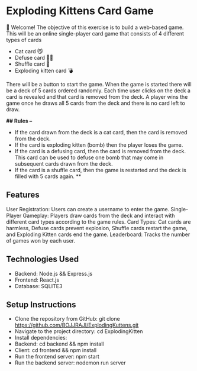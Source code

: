 
# **Exploding Kittens Card Game**

👋 Welcome! The objective of this exercise is to build a web-based game. 
This will be an online single-player card game that consists of 4 different types of cards

- Cat card 😼
- Defuse card 🙅‍♂️
- Shuffle card 🔀
- Exploding kitten card 💣

There will be a button to start the game. When the game is started there will be a deck of 5 cards ordered randomly. Each time user clicks on the deck a card is revealed and that card is removed from the deck. A player wins the game once he draws all 5 cards from the deck and there is no card left to draw. 

**## Rules –**
- If the card drawn from the deck is a cat card, then the card is removed from the deck.
- If the card is exploding kitten (bomb) then the player loses the game.
- If the card is a defusing card, then the card is removed from the deck. This card can be used to defuse one bomb that may come in subsequent cards drawn from the deck.
- If the card is a shuffle card, then the game is restarted and the deck is filled with 5 cards again.
**
## **Features**
User Registration: Users can create a username to enter the game.
Single-Player Gameplay: Players draw cards from the deck and interact with different card types according to the game rules.
Card Types: Cat cards are harmless, Defuse cards prevent explosion, Shuffle cards restart the game, and Exploding Kitten cards end the game.
Leaderboard: Tracks the number of games won by each user.

## **Technologies Used**
- Backend: Node.js && Express.js
- Frontend: React.js
- Database: SQLITE3

## **Setup Instructions**
- Clone the repository from GitHub: git clone https://github.com/BOJJRAJI/ExplodingKuttens.git
- Navigate to the project directory: cd ExplodingKitten
- Install dependencies:
- Backend: cd backend && npm install
- Client: cd frontend && npm install
- Run the frontend server: npm start
- Run the backend server: nodemon run server
